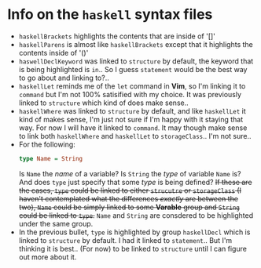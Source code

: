 # Info on the `haskell` syntax files
- `haskellBrackets` highlights the contents that are inside of '[]'
- `haskellParens` is almost like `haskellBrackets` except that it highlights
    the contents inside of '()'
-  `haswellDeclKeyword` was linked to `structure` by default, the keyword that
    is being highlighted is `in`..  So I guess `statement` would be the best
    way to go about and linking to?..
- `haskellLet` reminds me of the `let` command in **Vim**, so I'm linking it to
    `command` but I'm not 100% satisified with my choice.  It was previously
    linked to `structure` which kind of does make sense..
- `haskellWhere` was linked to `structure` by default, and like `haskellLet` it
    kind of makes sense, I'm just not sure if I'm happy with it staying that
    way.  For now I will have it linked to `command`.  It may though make sense
    to link both `haskellWhere` and `haskellLet` to `storageClass`..  I'm not
    sure..
- For the following: 
  ```haskell
  type Name = String
  ```
  Is `Name` the *name* of a variable?  Is `String` the *type* of variable
  `Name` is?  And does `type` just specify that some *type* is being defined?
  ~~If these are the cases, `type` could be linked to either `strucutre` or
  `storageClass` (I haven't contemplated what the differences *exactly* are
  between the two), `Name` could be simply linked to some **Varable** group and
  `String` could be linked to `type`.~~  `Name` and `String` are consdered to
  be highlighted under the same group.
- In the previous bullet, `type` is highlighted by group `haskellDecl` which is
    linked to `structure` by default.  I had it linked to `statement`..  But
    I'm thinking it is best.. (For now) to be linked to `structure` until I can
    figure out more about it.
